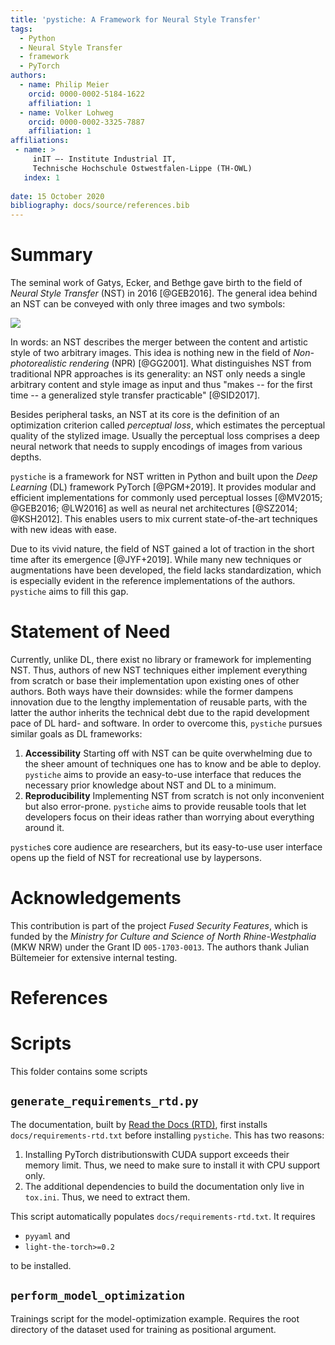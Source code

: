 ```yaml
---
title: 'pystiche: A Framework for Neural Style Transfer'
tags:
  - Python
  - Neural Style Transfer
  - framework
  - PyTorch
authors:
  - name: Philip Meier
    orcid: 0000-0002-5184-1622
    affiliation: 1
  - name: Volker Lohweg
    orcid: 0000-0002-3325-7887
    affiliation: 1
affiliations:
 - name: >
     inIT –- Institute Industrial IT, 
     Technische Hochschule Ostwestfalen-Lippe (TH-OWL)
   index: 1
   
date: 15 October 2020
bibliography: docs/source/references.bib
---
```


# Summary

The seminal work of Gatys, Ecker, and Bethge gave birth to the field of 
_Neural Style Transfer_ (NST) in 2016 [@GEB2016]. The general idea behind an NST can be 
conveyed with only three images and two symbols:

![](docs/source/graphics/banner/banner.jpg)

In words: an NST describes the merger between the content and artistic style of two 
arbitrary images. This idea is nothing new in the field of 
_Non-photorealistic rendering_ (NPR) [@GG2001]. What distinguishes NST from traditional 
NPR approaches is its generality: an NST only needs a single arbitrary content and 
style image as input and thus "makes -- for the first time -- a generalized style 
transfer practicable" [@SID2017].

Besides peripheral tasks, an NST at its core is the definition of an optimization 
criterion called _perceptual loss_, which estimates the perceptual quality of the 
stylized image. Usually the perceptual loss comprises a deep neural network that needs 
to supply encodings of images from various depths.

`pystiche` is a framework for NST written in Python and built upon the _Deep Learning_ 
(DL) framework PyTorch [@PGM+2019]. It provides modular and efficient implementations 
for commonly used perceptual losses [@MV2015; @GEB2016; @LW2016] as well as neural net 
architectures [@SZ2014; @KSH2012]. This enables users to mix current state-of-the-art 
techniques with new ideas with ease. 

Due to its vivid nature, the field of NST gained a lot of traction in the short time 
after its emergence [@JYF+2019]. While many new techniques or augmentations have been 
developed, the field lacks standardization, which is especially evident in the 
reference implementations of the authors. `pystiche` aims to fill this gap.

# Statement of Need

Currently, unlike DL, there exist no library or framework for implementing NST. Thus, 
authors of new NST techniques either implement everything from scratch or base their 
implementation upon existing ones of other authors. Both ways have their downsides: 
while the former dampens innovation due to the lengthy implementation of reusable 
parts, with the latter the author inherits the technical debt due to the rapid 
development pace of DL hard- and software. In order to overcome this, `pystiche` 
pursues similar goals as DL frameworks:

1. **Accessibility**
   Starting off with NST can be quite overwhelming due to the sheer amount of 
   techniques one has to know and be able to deploy. `pystiche` aims to provide an 
   easy-to-use interface that reduces the necessary prior knowledge about NST and DL 
   to a minimum.
2. **Reproducibility**
   Implementing NST from scratch is not only inconvenient but also error-prone. 
   `pystiche` aims to provide reusable tools that let developers focus on their ideas 
   rather than worrying about everything around it.

`pystiche`s core audience are researchers, but its easy-to-use user interface 
opens up the field of NST for recreational use by laypersons.

# Acknowledgements

This contribution is part of the project _Fused Security Features_, which is funded by 
the _Ministry for Culture and Science of North Rhine-Westphalia_ (MKW NRW) under the 
Grant ID `005-1703-0013`. The authors thank Julian Bültemeier for extensive internal 
testing.

# References
# Scripts

This folder contains some scripts

## `generate_requirements_rtd.py`

The documentation, built by [Read the Docs (RTD)](https://readthedocs.org/), first 
installs `docs/requirements-rtd.txt` before installing `pystiche`. This has two 
reasons:

1. Installing PyTorch distributionswith CUDA support exceeds their memory limit. Thus, 
   we need to make sure to install it with CPU support only. 
2. The additional dependencies to build the documentation only live in `tox.ini`. Thus, 
   we need to extract them.

This script automatically populates `docs/requirements-rtd.txt`. It requires

- `pyyaml` and
- `light-the-torch>=0.2`

to be installed.

## `perform_model_optimization`

Trainings script for the model-optimization example. Requires the root directory of the 
dataset used for training as positional argument.
